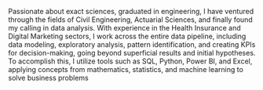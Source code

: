 Passionate about exact sciences, graduated in engineering, I have ventured through the fields of Civil Engineering, 
Actuarial Sciences, and finally found my calling in data analysis. 
With experience in the Health Insurance and Digital Marketing sectors, I work across the entire data pipeline, including data modeling, exploratory analysis, 
pattern identification, and creating KPIs for decision-making, going beyond superficial results and initial hypotheses.
To accomplish this, I utilize tools such as SQL, Python, Power BI, and Excel, applying concepts from mathematics, statistics, and machine learning to solve business problems
